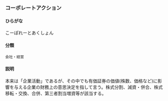 <div style="display:none;">

## [あ行](securities-terms?id=あ行)
## [か行](securities-terms?id=か行)

</div>

### コーポレートアクション

#### ひらがな

こーぽれーとあくしょん

#### 分類

`会社・経営`

#### 説明

本来は「企業活動」であるが、その中でも有価証券の価値(株数、価格など)に影響を与える企業の財務上の意思決定を指して言う。株式分割、減資・併合、株式移転・交換、合併、第三者割当増資等が該当する。

<div style="display:none;">

## [さ行](securities-terms?id=さ行)
## [た行](securities-terms?id=た行)
## [な行](securities-terms?id=な行)
## [は行](securities-terms?id=は行)
## [ま行](securities-terms?id=ま行)
## [や行](securities-terms?id=や行)
## [ら行](securities-terms?id=ら行)
## [わ行](securities-terms?id=わ行)
## [英数字・記号](securities-terms?id=英数字・記号)

</div>

